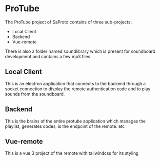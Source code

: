 # ProTube
The ProTube project of SaProto contains of three sub-projects;
* Local Client
* Backend
* Vue-remote

There is also a folder named soundlibrary which is present for soundboard development and contains a few mp3 files

## Local Client
This is an electron application that connects to the backend through a socket connection to display the remote authentication code and to play sounds from the soundboard.

## Backend
This is the brains of the entire protube application which manages the playlist, generates codes, is the endpoint of the remote. etc

## Vue-remote
This is a vue 3 project of the remote with tailwindcss for its styling